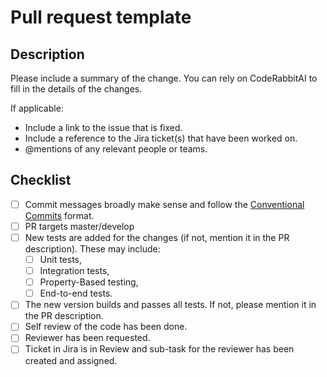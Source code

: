 # Pull request template

## Description

Please include a summary of the change. You can rely on CodeRabbitAI to fill in the details of the changes.

If applicable:

- Include a link to the issue that is fixed.
- Include a reference to the Jira ticket(s) that have been worked on.
- @mentions of any relevant people or teams.

## Checklist

- [ ] Commit messages broadly make sense and follow the [Conventional Commits](https://www.conventionalcommits.org/en/v1.0.0/) format.
- [ ] PR targets master/develop
- [ ] New tests are added for the changes (if not, mention it in the PR description). These may include:
  - [ ] Unit tests,
  - [ ] Integration tests,
  - [ ] Property-Based testing,
  - [ ] End-to-end tests.
- [ ] The new version builds and passes all tests. If not, please mention it in the PR description.
- [ ] Self review of the code has been done.
- [ ] Reviewer has been requested.
- [ ] Ticket in Jira is in Review and sub-task for the reviewer has been created and assigned.
<!-- -[ ] The contribution follows our CONTRIBUTING.md guidelines -->
